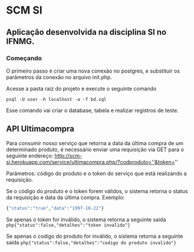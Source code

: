 # SCM SI

## Aplicação desenvolvida na disciplina SI no IFNMG.

### Começando

O primeiro passo é criar uma nova conexão no postgres, e substituir os parâmetros da conexão no arquivo init.php.

Acesse a pasta raiz do projeto e execute o seguinte comando

```
psql -U user -h localhost -a -f bd.sql
```

Esse comando vai criar o database, tabela e realizar registros de teste.



## API Ultimacompra

Para consumir nosso serviço que retorna a data da última compra de um determinado produto, é necessário enviar uma requisição via GET para o seguinte endereço: http://scm-si.herokuapp.com/service/ultimacompra.php/?codproduto=''&token=''

Parâmetros: código do produto e o token do serviço que está realizando a requisição. 

Se o código do produto e o token forem válidos, o sistema retorna o status da requisição e data da última compra.
Exemplo:
```php
{"status":"true","data":"1997-10-22"}
```
Se apenas o token for inválido, o sistema retorna a seguinte saída ```php{"status":false,"detalhes":"token invalido"}```

Se apenas o codigo do produto for inválido, o sistema retorna a seguinte saída ```php{"status":false,"detalhes":"codigo do produto invalido"}```
